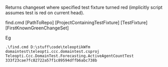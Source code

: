 Returns changeset where specified test fixture turned red
(implicitly script assumes test is red on current head).

find.cmd [PathToRepo] [ProjectContainingTestFixture] [TestFixture] [FirstKnownGreenChangeSet]

Eg
```
.\find.cmd D:\stuff\code\teleoptikWfm domaintest\teleopti.ccc.domaintest.csproj Teleopti.Ccc.DomainTest.Forecasting.ActiveAgentCountTest 333f23cae7fc82722a57f1c89594dffb6abc738b
```

